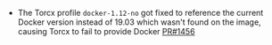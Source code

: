 - The Torcx profile `docker-1.12-no` got fixed to reference the current Docker version instead of 19.03 which wasn't found on the image, causing Torcx to fail to provide Docker [PR#1456](https://github.com/flatcar-linux/coreos-overlay/pull/1456)
